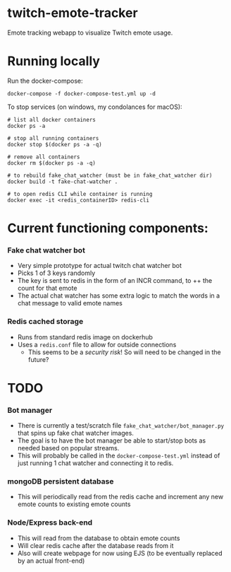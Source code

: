 # twitch-emote-tracker
Emote tracking webapp to visualize Twitch emote usage.

# Running locally
Run the docker-compose:
```
docker-compose -f docker-compose-test.yml up -d
```

To stop services (on windows, my condolances for macOS):

```
# list all docker containers
docker ps -a

# stop all running containers
docker stop $(docker ps -a -q)

# remove all containers
docker rm $(docker ps -a -q)

# to rebuild fake_chat_watcher (must be in fake_chat_watcher dir)
docker build -t fake-chat-watcher .

# to open redis CLI while container is running
docker exec -it <redis_containerID> redis-cli
```

# Current functioning components:
### Fake chat watcher bot
- Very simple prototype for actual twitch chat watcher bot
- Picks 1 of 3 keys randomly
- The key is sent to redis in the form of an INCR command, to ++ the count for that emote
- The actual chat watcher has some extra logic to match the words in a chat message to valid emote names
### Redis cached storage
- Runs from standard redis image on dockerhub
- Uses a `redis.conf` file to allow for outside connections
  - This seems to be a *security risk*! So will need to be changed in the future?

# TODO
### Bot manager
- There is currently a test/scratch file `fake_chat_watcher/bot_manager.py` that spins up fake chat watcher images. 
- The goal is to have the bot manager be able to start/stop bots as needed based on popular streams.
- This will probably be called in the `docker-compose-test.yml` instead of just running 1 chat watcher and connecting it to redis.
### mongoDB persistent database
- This will periodically read from the redis cache and increment any new emote counts to existing emote counts
### Node/Express back-end
- This will read from the database to obtain emote counts
- Will clear redis cache after the database reads from it
- Also will create webpage for now using EJS (to be eventually replaced by an actual front-end)
